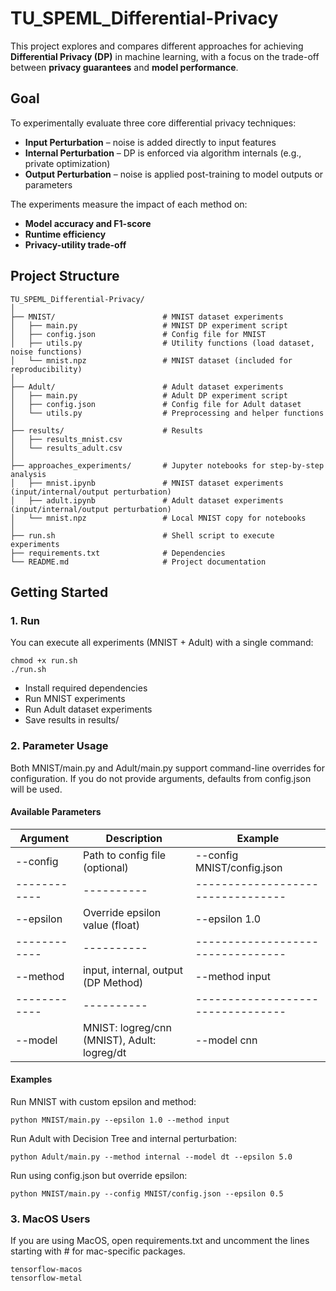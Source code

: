 # TU_SPEML_Differential-Privacy

This project explores and compares different approaches for achieving **Differential Privacy (DP)** in machine learning, with a focus on the trade-off between **privacy guarantees** and **model performance**.

## Goal

To experimentally evaluate three core differential privacy techniques:

* **Input Perturbation** – noise is added directly to input features
* **Internal Perturbation** – DP is enforced via algorithm internals (e.g., private optimization)
* **Output Perturbation** – noise is applied post-training to model outputs or parameters

The experiments measure the impact of each method on:

* **Model accuracy and F1-score**
* **Runtime efficiency**
* **Privacy-utility trade-off**

## Project Structure
```
TU_SPEML_Differential-Privacy/
│
├── MNIST/                        # MNIST dataset experiments
│   ├── main.py                   # MNIST DP experiment script
│   ├── config.json               # Config file for MNIST
│   ├── utils.py                  # Utility functions (load dataset, noise functions)
│   └── mnist.npz                 # MNIST dataset (included for reproducibility)
│
├── Adult/                        # Adult dataset experiments
│   ├── main.py                   # Adult DP experiment script
│   ├── config.json               # Config file for Adult dataset
│   └── utils.py                  # Preprocessing and helper functions
│
├── results/                      # Results
│   ├── results_mnist.csv
│   └── results_adult.csv
│
├── approaches_experiments/       # Jupyter notebooks for step-by-step analysis
│   ├── mnist.ipynb               # MNIST dataset experiments (input/internal/output perturbation)
│   ├── adult.ipynb               # Adult dataset experiments (input/internal/output perturbation)
│   └── mnist.npz                 # Local MNIST copy for notebooks
│
├── run.sh                        # Shell script to execute experiments
├── requirements.txt              # Dependencies
└── README.md                     # Project documentation
```

## Getting Started

### 1. Run  
You can execute all experiments (MNIST + Adult) with a single command:
```
chmod +x run.sh
./run.sh
```
- Install required dependencies  
- Run MNIST experiments  
- Run Adult dataset experiments  
- Save results in results/

### 2. Parameter Usage
Both MNIST/main.py and Adult/main.py support command-line overrides for configuration.
If you do not provide arguments, defaults from config.json will be used.

#### Available Parameters
|Argument	| Description |	Example|
|------------|----------|---------------------------------|
| --config	|Path to config file (optional)	| --config MNIST/config.json|
|------------|----------|---------------------------------|
| --epsilon	|Override epsilon value (float)	| --epsilon 1.0 |
|------------|----------|---------------------------------|
| --method	|input, internal, output (DP Method)	| --method input |
|------------|----------|---------------------------------|
| --model	|MNIST: logreg/cnn (MNIST), Adult: logreg/dt	| --model cnn |

#### Examples
Run MNIST with custom epsilon and method:
```
python MNIST/main.py --epsilon 1.0 --method input
```
Run Adult with Decision Tree and internal perturbation:
```
python Adult/main.py --method internal --model dt --epsilon 5.0
```
Run using config.json but override epsilon:
```
python MNIST/main.py --config MNIST/config.json --epsilon 0.5
```


### 3. MacOS Users  
If you are using MacOS, open requirements.txt and uncomment the lines starting with # for mac-specific packages.
```
tensorflow-macos
tensorflow-metal
```

